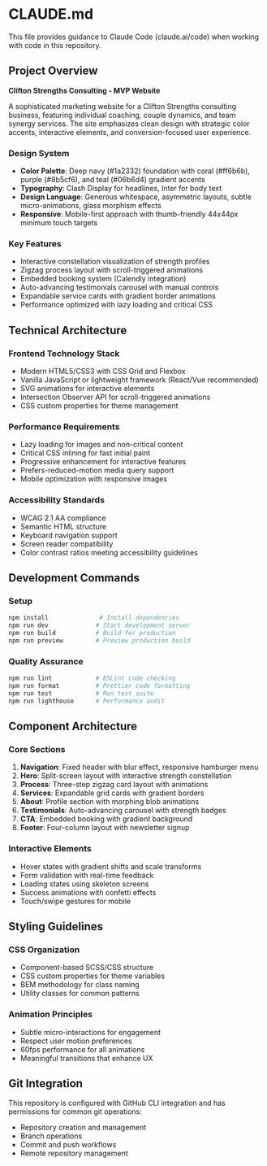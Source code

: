 # CLAUDE.md

This file provides guidance to Claude Code (claude.ai/code) when working with code in this repository.

## Project Overview

**Clifton Strengths Consulting - MVP Website**

A sophisticated marketing website for a Clifton Strengths consulting business, featuring individual coaching, couple dynamics, and team synergy services. The site emphasizes clean design with strategic color accents, interactive elements, and conversion-focused user experience.

### Design System
- **Color Palette**: Deep navy (#1a2332) foundation with coral (#ff6b6b), purple (#8b5cf6), and teal (#06b6d4) gradient accents
- **Typography**: Clash Display for headlines, Inter for body text
- **Design Language**: Generous whitespace, asymmetric layouts, subtle micro-animations, glass morphism effects
- **Responsive**: Mobile-first approach with thumb-friendly 44x44px minimum touch targets

### Key Features
- Interactive constellation visualization of strength profiles
- Zigzag process layout with scroll-triggered animations
- Embedded booking system (Calendly integration)
- Auto-advancing testimonials carousel with manual controls
- Expandable service cards with gradient border animations
- Performance optimized with lazy loading and critical CSS

## Technical Architecture

### Frontend Technology Stack
- Modern HTML5/CSS3 with CSS Grid and Flexbox
- Vanilla JavaScript or lightweight framework (React/Vue recommended)
- SVG animations for interactive elements
- Intersection Observer API for scroll-triggered animations
- CSS custom properties for theme management

### Performance Requirements
- Lazy loading for images and non-critical content
- Critical CSS inlining for fast initial paint
- Progressive enhancement for interactive features
- Prefers-reduced-motion media query support
- Mobile optimization with responsive images

### Accessibility Standards
- WCAG 2.1 AA compliance
- Semantic HTML structure
- Keyboard navigation support
- Screen reader compatibility
- Color contrast ratios meeting accessibility guidelines

## Development Commands

### Setup
```bash
npm install              # Install dependencies
npm run dev             # Start development server
npm run build           # Build for production
npm run preview         # Preview production build
```

### Quality Assurance
```bash
npm run lint            # ESLint code checking
npm run format          # Prettier code formatting
npm run test            # Run test suite
npm run lighthouse      # Performance audit
```

## Component Architecture

### Core Sections
1. **Navigation**: Fixed header with blur effect, responsive hamburger menu
2. **Hero**: Split-screen layout with interactive strength constellation
3. **Process**: Three-step zigzag card layout with animations
4. **Services**: Expandable grid cards with gradient borders
5. **About**: Profile section with morphing blob animations
6. **Testimonials**: Auto-advancing carousel with strength badges
7. **CTA**: Embedded booking with gradient background
8. **Footer**: Four-column layout with newsletter signup

### Interactive Elements
- Hover states with gradient shifts and scale transforms
- Form validation with real-time feedback
- Loading states using skeleton screens
- Success animations with confetti effects
- Touch/swipe gestures for mobile

## Styling Guidelines

### CSS Organization
- Component-based SCSS/CSS structure
- CSS custom properties for theme variables
- BEM methodology for class naming
- Utility classes for common patterns

### Animation Principles
- Subtle micro-interactions for engagement
- Respect user motion preferences
- 60fps performance for all animations
- Meaningful transitions that enhance UX

## Git Integration

This repository is configured with GitHub CLI integration and has permissions for common git operations:
- Repository creation and management
- Branch operations
- Commit and push workflows
- Remote repository management